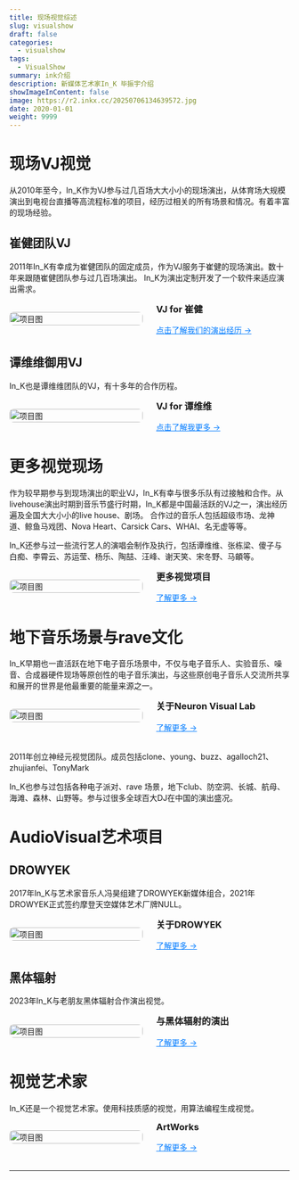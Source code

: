 ```yaml
---
title: 现场视觉综述
slug: visualshow
draft: false
categories:
  - visualshow
tags:
  - VisualShow
summary: ink介绍
description: 新媒体艺术家In_K 毕振宇介绍
showImageInContent: false
image: https://r2.inkx.cc/20250706134639572.jpg
date: 2020-01-01
weight: 9999
---
```


# 现场VJ视觉

从2010年至今，In_K作为VJ参与过几百场大大小小的现场演出，从体育场大规模演出到电视台直播等高流程标准的项目，经历过相关的所有场景和情况。有着丰富的现场经验。


## 崔健团队VJ
2011年In_K有幸成为崔健团队的固定成员，作为VJ服务于崔健的现场演出。数十年来跟随崔健团队参与过几百场演出。
In_K为演出定制开发了一个软件来适应演出需求。



<div style="display: flex; gap: 24px; align-items: center; margin-bottom: 32px;">
  <div style="flex: 1;">
    <img src="https://r2.inkx.cc/vj-cj3.jpg" alt="项目图" style="width:100%; border-radius:8px;" />
  </div>
  <div style="flex: 1;">
    <h3 style="margin-top: 0;">VJ for 崔健</h3>
    <p style="margin: 0 0 12px;"></p>
    <a href="/project/vj-cj" style="color: #007BFF; text-decoration: underline;">点击了解我们的演出经历 →</a>
  </div>
</div>


## 谭维维御用VJ
In_K也是谭维维团队的VJ，有十多年的合作历程。

<div style="display: flex; gap: 24px; align-items: center; margin-bottom: 32px;">
  <div style="flex: 1;">
    <img src="https://r2.inkx.cc/bb0a61.jpg" alt="项目图" style="width:100%; border-radius:8px;" />
  </div>
  <div style="flex: 1;">
    <h3 style="margin-top: 0;">VJ for 谭维维</h3>
    <p style="margin: 0 0 12px;"></p>
    <a href="/projects/vj-tww/" style="color: #007BFF; text-decoration: underline;">点击了解我更多 →</a>
  </div>
</div>

# 更多视觉现场
作为较早期参与到现场演出的职业VJ，In_K有幸与很多乐队有过接触和合作。从livehouse演出时期到音乐节盛行时期，In_K都是中国最活跃的VJ之一，演出经历遍及全国大大小小的live house、剧场。
合作过的音乐人包括超级市场、龙神道、鲸鱼马戏团、Nova Heart、Carsick Cars、WHAI、名无虚等等。

In_K还参与过一些流行艺人的演唱会制作及执行，包括谭维维、张栋梁、傻子与白痴、李霄云、苏运莹、杨乐、陶喆、汪峰、谢天笑、宋冬野、马頔等。

<div style="display: flex; gap: 24px; align-items: center; margin-bottom: 32px;">
  <div style="flex: 1;">
    <img src="https://r2.inkx.cc/20250706145352743.jpg" alt="项目图" style="width:100%; border-radius:8px;" />
  </div>
  <div style="flex: 1;">
    <h3 style="margin-top: 0;">更多视觉项目</h3>
    <p style="margin: 0 0 12px;"></p>
    <a href="/tags/visualshow" style="color: #007BFF; text-decoration: underline;">了解更多 →</a>
  </div>
</div>

# 地下音乐场景与rave文化

In_K早期也一直活跃在地下电子音乐场景中，不仅与电子音乐人、实验音乐、噪音、合成器硬件现场等原创性的电子音乐演出，与这些原创电子音乐人交流所共享和展开的世界是他最重要的能量来源之一。


<div style="display: flex; gap: 24px; align-items: center; margin-bottom: 32px;">
  <div style="flex: 1;">
    <img src="https://r2.inkx.cc/6b2552.png" alt="项目图" style="width:100%; border-radius:8px;" />
  </div>
  <div style="flex: 1;">
    <h3 style="margin-top: 0;">关于Neuron Visual Lab</h3>
    <p style="margin: 0 0 12px;"></p>
    <a href="/project/neuronvisuallab" style="color: #007BFF; text-decoration: underline;">了解更多 →</a>
  </div>
</div>
2011年创立神经元视觉团队。成员包括clone、young、buzz、agalloch21、zhujianfei、TonyMark

In_K也参与过包括各种电子派对、rave 场景，地下club、防空洞、长城、航母、海滩、森林、山野等。参与过很多全球百大DJ在中国的演出盛况。



# AudioVisual艺术项目

## DROWYEK
2017年In_K与艺术家音乐人冯昊组建了DROWYEK新媒体组合，2021年DROWYEK正式签约摩登天空媒体艺术厂牌NULL。
<div style="display: flex; gap: 24px; align-items: center; margin-bottom: 32px;">
  <div style="flex: 1;">
    <img src="https://r2.inkx.cc/drowyek-00.jpg" alt="项目图" style="width:100%; border-radius:8px;" />
  </div>
  <div style="flex: 1;">
    <h3 style="margin-top: 0;">关于DROWYEK</h3>
    <p style="margin: 0 0 12px;"></p>
    <a href="/drowyek" style="color: #007BFF; text-decoration: underline;">了解更多 →</a>
  </div>
</div>

## 黑体辐射
2023年In_K与老朋友黑体辐射合作演出视觉。

<div style="display: flex; gap: 24px; align-items: center; margin-bottom: 32px;">
  <div style="flex: 1;">
    <img src="https://r2.inkx.cc/25cec6.jpg" alt="项目图" style="width:100%; border-radius:8px;" />
  </div>
  <div style="flex: 1;">
    <h3 style="margin-top: 0;">与黑体辐射的演出</h3>
    <p style="margin: 0 0 12px;"></p>
    <a href="/prjcect/badiation" style="color: #007BFF; text-decoration: underline;">了解更多 →</a>
  </div>
</div>

# 视觉艺术家
In_K还是一个视觉艺术家。使用科技质感的视觉，用算法编程生成视觉。

<div style="display: flex; gap: 24px; align-items: center; margin-bottom: 32px;">
  <div style="flex: 1;">
    <img src="https://r2.inkx.cc/20250706145352743.jpg" alt="项目图" style="width:100%; border-radius:8px;" />
  </div>
  <div style="flex: 1;">
    <h3 style="margin-top: 0;">ArtWorks</h3>
    <p style="margin: 0 0 12px;"></p>
    <a href="/artwork" style="color: #007BFF; text-decoration: underline;">了解更多 →</a>
  </div>
</div>


---





